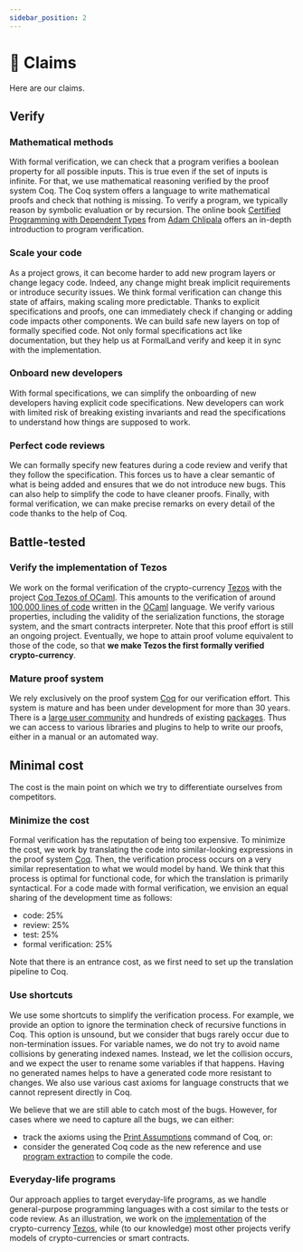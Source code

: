 ```yaml
---
sidebar_position: 2
---
```

# 📣 Claims
Here are our claims.

## Verify
### Mathematical methods
With formal verification, we can check that a program verifies a boolean property for all possible inputs. This is true even if the set of inputs is infinite. For that, we use mathematical reasoning verified by the proof system Coq. The Coq system offers a language to write mathematical proofs and check that nothing is missing. To verify a program, we typically reason by symbolic evaluation or by recursion. The online book [Certified Programming with Dependent Types](http://adam.chlipala.net/cpdt/) from [Adam Chlipala](http://adam.chlipala.net/) offers an in-depth introduction to program verification.

### Scale your code
As a project grows, it can become harder to add new program layers or change legacy code. Indeed, any change might break implicit requirements or introduce security issues. We think formal verification can change this state of affairs, making scaling more predictable. Thanks to explicit specifications and proofs, one can immediately check if changing or adding code impacts other components. We can build safe new layers on top of formally specified code. Not only formal specifications act like documentation, but they help us at FormalLand verify and keep it in sync with the implementation.

### Onboard new developers
With formal specifications, we can simplify the onboarding of new developers having explicit code specifications. New developers can work with limited risk of breaking existing invariants and read the specifications to understand how things are supposed to work.

### Perfect code reviews
We can formally specify new features during a code review and verify that they follow the specification. This forces us to have a clear semantic of what is being added and ensures that we do not introduce new bugs. This can also help to simplify the code to have cleaner proofs. Finally, with formal verification, we can make precise remarks on every detail of the code thanks to the help of Coq.

## Battle-tested
### Verify the implementation of Tezos
We work on the formal verification of the crypto-currency [Tezos](https://tezos.com/) with the project [Coq Tezos of OCaml](https://nomadic-labs.gitlab.io/coq-tezos-of-ocaml/). This amounts to the verification of around [100,000 lines of code](https://gitlab.com/tezos/tezos/-/tree/master/src/proto_alpha/lib_protocol) written in the [OCaml](https://ocaml.org/) language. We verify various properties, including the validity of the serialization functions, the storage system, and the smart contracts interpreter. Note that this proof effort is still an ongoing project. Eventually, we hope to attain proof volume equivalent to those of the code, so that <b>we make Tezos the first formally verified crypto-currency</b>.

### Mature proof system
We rely exclusively on the proof system [Coq](https://coq.inria.fr/) for our verification effort. This system is mature and has been under development for more than 30 years. There is a [large user community](https://twitter.com/CoqLang) and hundreds of existing [packages](https://coq.inria.fr/opam/www/). Thus we can access to various libraries and plugins to help to write our proofs, either in a manual or an automated way.

## Minimal cost
The cost is the main point on which we try to differentiate ourselves from competitors.

### Minimize the cost
Formal verification has the reputation of being too expensive. To minimize the cost, we work by translating the code into similar-looking expressions in the proof system [Coq](https://coq.inria.fr/). Then, the verification process occurs on a very similar representation to what we would model by hand. We think that this process is optimal for functional code, for which the translation is primarily syntactical. For a code made with formal verification, we envision an equal sharing of the development time as follows:
* code: 25%
* review: 25%
* test: 25%
* formal verification: 25%

Note that there is an entrance cost, as we first need to set up the translation pipeline to Coq.

### Use shortcuts
We use some shortcuts to simplify the verification process. For example, we provide an option to ignore the termination check of recursive functions in Coq. This option is unsound, but we consider that bugs rarely occur due to non-termination issues. For variable names, we do not try to avoid name collisions by generating indexed names. Instead, we let the collision occurs, and we expect the user to rename some variables if that happens. Having no generated names helps to have a generated code more resistant to changes. We also use various cast axioms for language constructs that we cannot represent directly in Coq.

We believe that we are still able to catch most of the bugs. However, for cases where we need to capture all the bugs, we can either:
* track the axioms using the [Print Assumptions](https://coq.inria.fr/refman/proof-engine/vernacular-commands.html#coq:cmd.Print-Assumptions) command of Coq, or:
* consider the generated Coq code as the new reference and use [program extraction](https://coq.inria.fr/refman/addendum/extraction.html) to compile the code.

### Everyday-life programs
Our approach applies to target everyday-life programs, as we handle general-purpose programming languages with a cost similar to the tests or code review. As an illustration, we work on the [implementation](https://nomadic-labs.gitlab.io/coq-tezos-of-ocaml/) of the crypto-currency [Tezos](https://tezos.com/), while (to our knowledge) most other projects verify models of crypto-currencies or smart contracts.
